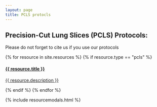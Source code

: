```yaml
---
layout: page
title: PCLS protocls
---
```


## Precision-Cut Lung Slices (PCLS) Protocols:

Please do not forget to cite us if you use our protocols

<div>
{% for resource in site.resources %}
{% if resource.type == "pcls" %}
    <div class="col-md col-sm-11 portfolio-item effect1">
        <a href="#r{{ forloop.index }}" class="portfolio-link" data-toggle="modal">
            <img src="{{ resource.image }}" class="img-fluid grid-img" alt="">
            <div class="portfolio-caption">
                <h4>{{ resource.title }}</h4>
                <p class="text-muted">{{ resource.description }}</p>
           </div>
        </a>                  
    </div>
{% endif %}
{% endfor %}
</div>

{% include resourcemodals.html %}